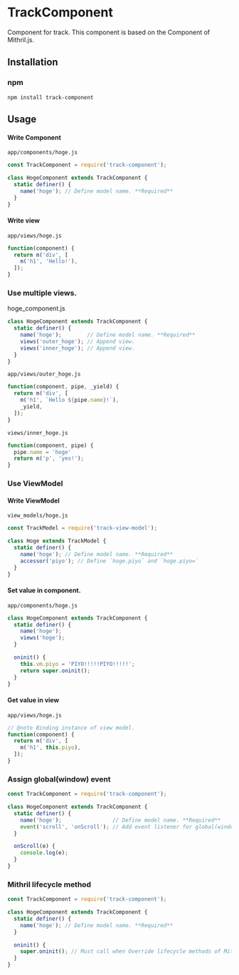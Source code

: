 # TrackComponent
Component for track.
This component is based on the Component of Mithril.js.

## Installation

### npm

```shell
npm install track-component
```

## Usage

#### Write Component

`app/components/hoge.js`

```javascript
const TrackComponent = require('track-component');

class HogeComponent extends TrackComponent {
  static definer() {
    name('hoge'); // Define model name. **Required**
  }
}
```

#### Write view

`app/views/hoge.js`

```javascript
function(component) {
  return m('div', [
    m('h1', 'Hello!'),
  ]);
}
```

### Use multiple views.

hoge_component.js

```javascript
class HogeComponent extends TrackComponent {
  static definer() {
    name('hoge');        // Define model name. **Required**
    views('outer_hoge'); // Append view.
    views('inner_hoge'); // Append view.
  }
}
```

`app/views/outer_hoge.js`

```javascript
function(component, pipe, _yield) {
  return m('div', [
    m('h1', `Hello ${pipe.name}!`),
    _yield,
  ]);
}
```

`views/inner_hoge.js`

```javascript
function(component, pipe) {
  pipe.name = 'hoge'
  return m('p', 'yes!');
}
```

### Use ViewModel

#### Write ViewModel
`view_models/hoge.js`

```javascript
const TrackModel = require('track-view-model');

class Hoge extends TrackModel {
  static definer() {
    name('hoge'); // Define model name. **Required**
    accessor('piyo'); // Define `hoge.piyo` and `hoge.piyo=`
  }
}
```

#### Set value in component.

`app/components/hoge.js`
```javascript
class HogeComponent extends TrackComponent {
  static definer() {
    name('hoge');
    views('hoge');
  }

  oninit() {
    this.vm.piyo = 'PIYO!!!!!PIYO!!!!!';
    return super.oninit();
  }
}
```

#### Get value in view

`app/views/hoge.js`

```javascript
// @note Binding instance of view model.
function(component) {
  return m('div', [
    m('h1', this.piyo),
  ]);
}
```

### Assign global(window) event

```javascript
const TrackComponent = require('track-component');

class HogeComponent extends TrackComponent {
  static definer() {
    name('hoge');                // Define model name. **Required**
    event('scroll', 'onScroll'); // Add event listener for global(window).
  }

  onScroll(e) {
    console.log(e);
  }
}
```

### Mithril lifecycle method

```javascript
const TrackComponent = require('track-component');

class HogeComponent extends TrackComponent {
  static definer() {
    name('hoge'); // Define model name. **Required**
  }

  oninit() {
    super.oninit(); // Must call when Override lifecycle methods of Mithril.
  }
}
```
